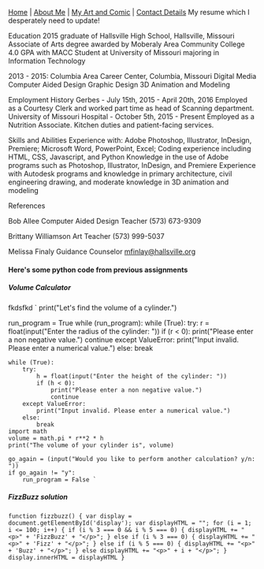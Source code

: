 [Home](README.md) | [About Me](aboutme.md) | [My Art and Comic](art.md) | [Contact Details](contact.md)
My resume which I desperately need to update!

Education
2015 graduate of Hallsville High School, Hallsville, Missouri 
Associate of Arts degree awarded by Moberaly Area Community College
4.0 GPA with MACC
Student at University of Missouri majoring in Information Technology

2013 - 2015: Columbia Area Career Center, Columbia, Missouri
Digital Media
Computer Aided Design
Graphic Design
3D Animation and Modeling

Employment History
Gerbes - July 15th, 2015 - April 20th, 2016
Employed as a Courtesy Clerk and worked part time as head of Scanning department.
University of Missouri Hospital - October 5th, 2015 - Present
Employed as a Nutrition Associate. Kitchen duties and patient-facing services.

Skills and Abilities
Experience with: Adobe Photoshop, Illustrator, InDesign, Premiere; Microsoft Word, PowerPoint, Excel;
Coding experience including HTML, CSS, Javascript, and Python
Knowledge in the use of Adobe programs such as Photoshop, Illustrator, InDesign, and Premiere
Experience with Autodesk programs and knowledge in primary architecture, civil engineering drawing, and moderate knowledge in 3D animation and modeling

References

Bob Allee
Computer Aided Design Teacher
(573) 673-9309

Brittany Williamson
Art Teacher
(573) 999-5037

Melissa Finaly
Guidance Counselor
mfinlay@hallsville.org 

#### Here's some python code from previous assignments
##### Volume Calculator
fkdsfkd
` print("Let\'s find the volume of a cylinder.")

run_program = True
while (run_program):
    while (True):
        try:
            r = float(input("Enter the radius of the cylinder: "))
            if (r < 0):
                print("Please enter a non negative value.")
                continue
        except ValueError:
            print("Input invalid. Please enter a numerical value.")
        else:
            break

    while (True):
        try:
            h = float(input("Enter the height of the cylinder: "))
            if (h < 0):
                print("Please enter a non negative value.")
                continue
        except ValueError:
            print("Input invalid. Please enter a numerical value.")
        else:
            break
    import math
    volume = math.pi * r**2 * h
    print("The volume of your cylinder is", volume)

    go_again = (input("Would you like to perform another calculation? y/n: "))
    if go_again != "y":
        run_program = False `

##### FizzBuzz solution
` function fizzbuzz() {
	var display = document.getElementById('display');
	var displayHTML = "";
	for (i = 1; i <= 100; i++) {
		if (i % 3 === 0 && i % 5 === 0) {
			displayHTML += "<p>" + 'FizzBuzz' + "</p>";
		} else if (i % 3 === 0) {
			displayHTML += "<p>" + 'Fizz' + "</p>";
		} else if (i % 5 === 0) {
			displayHTML += "<p>" + 'Buzz' + "</p>";
		} else
		displayHTML += "<p>" + i + "</p>";
	}
	display.innerHTML = displayHTML
} `
